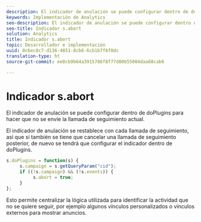 ```yaml
---
description: El indicador de anulación se puede configurar dentro de doPlugins para hacer que no se envíe la llamada de seguimiento actual.
keywords: Implementación de Analytics
seo-description: El indicador de anulación se puede configurar dentro de doPlugins para hacer que no se envíe la llamada de seguimiento actual.
seo-title: Indicador s.abort
solution: Analytics
title: Indicador s.abort
topic: Desarrollador e implementación
uuid: 0c6ec8c7-d136-4851-8cb6-6cb1b7f6f0dc
translation-type: ht
source-git-commit: ee0cb9b64a3915786f8f77d80b55004daa68cab6

---
```



# Indicador s.abort

El indicador de anulación se puede configurar dentro de doPlugins para hacer que no se envíe la llamada de seguimiento actual.

El indicador de anulación se restablece con cada llamada de seguimiento, así que si también se tiene que cancelar una llamada de seguimiento posterior, de nuevo se tendrá que configurar el indicador dentro de doPlugins.

```js
s.doPlugins = function(s) { 
     s.campaign = s.getQueryParam("cid"); 
     if ((!s.campaign) && (!s.events)) { 
          s.abort = true; 
     } 
};
```

Esto permite centralizar la lógica utilizada para identificar la actividad que no se quiere seguir, por ejemplo algunos vínculos personalizados o vínculos externos para mostrar anuncios.
